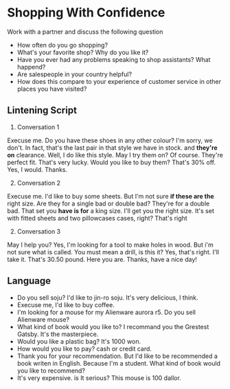 # Shopping With Confidence
Work with a partner and discuss the following question

- How often do you go shopping?
- What's your favorite shop? Why do you like it?
- Have you ever had any problems speaking to shop assistants? What happend?
- Are salespeople in your country helpful?
- How does this compare to your experience of customer service in other places you have visited?

## Lintening Script

1. Conversation 1

Execuse me. Do you have these shoes in any other colour? I'm sorry, we don't. In fact, that's the last pair in that style
we have in stock. and **they're on** clearance. Well, I do like this style. May I try them on? Of course. They're perfect fit.
That's very lucky. Would you like to buy them? That's 30% off. Yes, I would. Thanks.

2. Conversation 2

Execuse me. I'd like to buy some sheets. But I'm not sure **if these are the** right size. Are they for a single bad or double bad?
They're for a double bad. That set you **have is for** a king size. I'll get you the right size. It's set with fitted sheets and 
two pillowcases cases, right? That's right

2. Conversation 3

May I help you? Yes, I'm looking for a tool to make holes in wood. But i'm not sure what is called. You must mean a drill, 
is this it? Yes, that's right. I'll take it. That's 30.50 pound. Here you are. Thanks, have a nice day!

## Language

- Do you sell soju? I'd like to jin-ro soju. It's very delicious, I think.
- Execuse me, I'd like to buy coffee.
- I'm looking for a mouse for my Alienware aurora r5. Do you sell Alienware mouse?
- What kind of book would you like to? I recommand you the Grestest Gatsby. It's the masterpiece.
- Would you like a plastic bag? It's 1000 won.
- How would you like to pay? cash or credit card.
- Thank you for your recommendation. But I'd like to be recommended a book writen in English. Because I'm a student. What kind of book
would you like to recommend?
- It's very expensive. is It serious? This mouse is 100 dallor.
